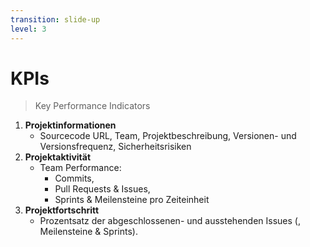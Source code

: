 ```yaml
---
transition: slide-up
level: 3
---
```


# <span class="flex justify-between"><span>KPI<span class="text-2xl mt-auto">s</span></span></span>

> Key Performance Indicators

<div class="mb-6"></div>

1. **Projektinformationen**
   * Sourcecode URL, Team, Projektbeschreibung, Versionen- und Versionsfrequenz, Sicherheitsrisiken

2. **Projektaktivität**
   * Team Performance:
     * Commits,
     * Pull Requests & Issues,
     * Sprints & Meilensteine pro Zeiteinheit

3. **Projektfortschritt**
   * Prozentsatz der abgeschlossenen- und ausstehenden Issues (, Meilensteine & Sprints).

<style scoped>
    p {
        margin-top: 0;
        margin-bottom: 0;
    }
</style>

<!--
1. **Projektinformationen**
   * Team (Mitgliederanzahl und Projektleiter), Sourcecode URL, README, Versionsfrequenz (Builds, Releases, Deployments, Packages), Sicherheitsrisiken (Anzahl und Schweregrad bekannter Sicherheitsprobleme)

2. **Projektaktivität** 
   * Team Performance:
     * Commits,
     * Pull Requests & Issues,
     * Sprints & Meilensteine pro Zeiteinheit

3. **Projektfortschritt**
   * Prozentsatz der abgeschlossenen- und ausstehenden Issues (, Meilensteine & Sprints).
-->
